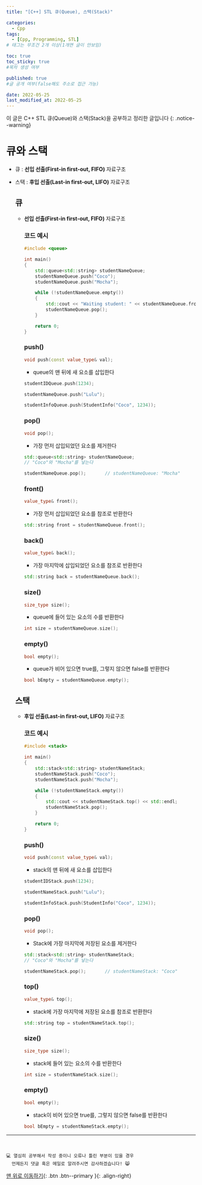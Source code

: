 ```yaml
---
title: "[C++] STL 큐(Queue), 스택(Stack)" 

categories:
  - Cpp
tags:
  - [Cpp, Programming, STL]
# 태그는 무조건 2개 이상(1개면 글이 안보임)

toc: true
toc_sticky: true
#목차 생성 여부

published: true
#글 공개 여부(false해도 주소로 접근 가능)

date: 2022-05-25
last_modified_at: 2022-05-25
---
```


<!-- description : 25자에서 160자 사이 -->
이 글은 C++ STL 큐(Queue)와 스택(Stack)을 공부하고 정리한 글입니다
{: .notice--warning}

# 큐와 스택
- 큐 : **선입 선출(First-in first-out, FIFO)** 자료구조
- 스택 : **후입 선출(Last-in first-out, LIFO)** 자료구조

  ## 큐
  - **선입 선출(First-in first-out, FIFO)** 자료구조

    ### 코드 예시
  
    ```cpp
    #include <queue>
  
    int main()
    {
        std::queue<std::string> studentNameQueue;
        studentNameQueue.push("Coco");
        studentNameQueue.push("Mocha");
  
        while (!studentNameQueue.empty())
        {
            std::cout << "Waiting student: " << studentNameQueue.front() << std::endl;
            studentNameQueue.pop();
        }
  
        return 0;
    }
    ```
  
    ### push()
  
    ```cpp
    void push(const value_type& val);
    ```
  
    - queue의 맨 뒤에 새 요소를 삽입한다
  
    ```cpp
    studentIDQueue.push(1234);
  
    studentNameQueue.push("Lulu");
  
    studentInfoQueue.push(StudentInfo("Coco", 1234));
    ```
  
    ### pop()
  
    ```cpp
    void pop();
    ```
  
    - 가장 먼저 삽입되었던 요소를 제거한다
  
    ```cpp
    std::queue<std::string> studentNameQueue;
    // "Coco"와 "Mocha"를 넣는다
  
    studentNameQueue.pop();       // studentNameQueue: "Mocha"
    ```
    
    ### front()
  
    ```cpp
    value_type& front();
    ```
  
    - 가장 먼저 삽입되었던 요소를 참조로 반환한다
  
    ```cpp
    std::string front = studentNameQueue.front();
    ```
  
    ### back()
  
    ```cpp
    value_type& back();
    ```
  
    - 가장 마지막에 삽입되었던 요소를 참조로 반환한다
  
    ```cpp
    std::string back = studentNameQueue.back();
    ```
  
    ### size()
  
    ```cpp
    size_type size();
    ```
  
    - queue에 들어 있는 요소의 수를 반환한다
  
    ```cpp
    int size = studentNameQueue.size();
    ```
  
    ### empty()
  
    ```cpp
    bool empty();
    ```
  
    - queue가 비어 있으면 true를, 그렇지 않으면 false를 반환한다
  
    ```cpp
    bool bEmpty = studentNameQueue.empty();
    ```

  ## 스택
  - **후입 선출(Last-in first-out, LIFO)** 자료구조

    ### 코드 예시
  
    ```cpp
    #include <stack>
  
    int main()
    {
        std::stack<std::string> studentNameStack;
        studentNameStack.push("Coco");
        studentNameStack.push("Mocha");
  
        while (!studentNameStack.empty())
        {
            std::cout << studentNameStack.top() << std::endl;
            studentNameStack.pop();
        }
  
        return 0;
    }
    ```
  
    ### push()
  
    ```cpp
    void push(const value_type& val);
    ```
  
    - stack의 맨 뒤에 새 요소를 삽입한다
  
    ```cpp
    studentIDStack.push(1234);
  
    studentNameStack.push("Lulu");
  
    studentInfoStack.push(StudentInfo("Coco", 1234));
    ```
  
    ### pop()
  
    ```cpp
    void pop();
    ```
  
    - Stack에 가장 마지막에 저장된 요소를 제거한다
  
    ```cpp
    std::stack<std::string> studentNameStack;
    // "Coco"와 "Mocha"를 넣는다
  
    studentNameStack.pop();       // studentNameStack: "Coco"
    ```
    
    ### top()
  
    ```cpp
    value_type& top();
    ```
  
    - stack에 가장 마지막에 저장된 요소를 참조로 반환한다
  
    ```cpp
    std::string top = studentNameStack.top();
    ```
  
    ### size()
  
    ```cpp
    size_type size();
    ```
  
    - stack에 들어 있는 요소의 수를 반환한다
  
    ```cpp
    int size = studentNameStack.size();
    ```
  
    ### empty()
  
    ```cpp
    bool empty();
    ```
  
    - stack이 비어 있으면 true를, 그렇지 않으면 false를 반환한다
  
    ```cpp
    bool bEmpty = studentNameStack.empty();
    ```

***
<br>

    💻 열심히 공부해서 작성 중이니 오류나 틀린 부분이 있을 경우 
      언제든지 댓글 혹은 메일로 알려주시면 감사하겠습니다! 😸

[맨 위로 이동하기](#){: .btn .btn--primary }{: .align-right}